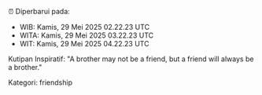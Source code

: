 ⏰ Diperbarui pada:
- WIB: Kamis, 29 Mei 2025 02.22.23 UTC
- WITA: Kamis, 29 Mei 2025 03.22.23 UTC
- WIT: Kamis, 29 Mei 2025 04.22.23 UTC

Kutipan Inspiratif:
"A brother may not be a friend, but a friend will always be a brother."


Kategori: friendship

